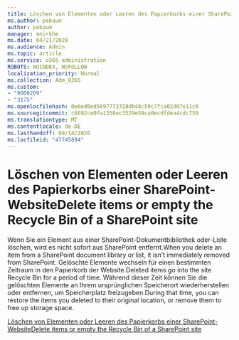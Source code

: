 ```yaml
---
title: Löschen von Elementen oder Leeren des Papierkorbs einer SharePoint-Website
ms.author: pebaum
author: pebaum
manager: mnirkhe
ms.date: 04/21/2020
ms.audience: Admin
ms.topic: article
ms.service: o365-administration
ROBOTS: NOINDEX, NOFOLLOW
localization_priority: Normal
ms.collection: Adm_O365
ms.custom:
- "9000209"
- "3175"
ms.openlocfilehash: 0e6ed0ed5697772318db48c59c7fca02d87e11c6
ms.sourcegitcommit: c6692ce0fa1358ec3529e59ca0ecdfdea4cdc759
ms.translationtype: MT
ms.contentlocale: de-DE
ms.lasthandoff: 09/14/2020
ms.locfileid: "47745894"
---
```

# <a name="delete-items-or-empty-the-recycle-bin-of-a-sharepoint-site"></a><span data-ttu-id="7f2c6-102">Löschen von Elementen oder Leeren des Papierkorbs einer SharePoint-Website</span><span class="sxs-lookup"><span data-stu-id="7f2c6-102">Delete items or empty the Recycle Bin of a SharePoint site</span></span> 

<span data-ttu-id="7f2c6-103">Wenn Sie ein Element aus einer SharePoint-Dokumentbibliothek oder-Liste löschen, wird es nicht sofort aus SharePoint entfernt.</span><span class="sxs-lookup"><span data-stu-id="7f2c6-103">When you delete an item from a SharePoint document library or list, it isn’t immediately removed from SharePoint.</span></span> <span data-ttu-id="7f2c6-104">Gelöschte Elemente wechseln für einen bestimmten Zeitraum in den Papierkorb der Website.</span><span class="sxs-lookup"><span data-stu-id="7f2c6-104">Deleted items go into the site Recycle Bin for a period of time.</span></span> <span data-ttu-id="7f2c6-105">Während dieser Zeit können Sie die gelöschten Elemente an Ihrem ursprünglichen Speicherort wiederherstellen oder entfernen, um Speicherplatz freizugeben.</span><span class="sxs-lookup"><span data-stu-id="7f2c6-105">During that time, you can restore the items you deleted to their original location, or remove them to free up storage space.</span></span>

[<span data-ttu-id="7f2c6-106">Löschen von Elementen oder Leeren des Papierkorbs einer SharePoint-Website</span><span class="sxs-lookup"><span data-stu-id="7f2c6-106">Delete items or empty the Recycle Bin of a SharePoint site</span></span>](https://support.office.com/article/2e713599-d13e-40d6-96dc-66f0a366f74e)